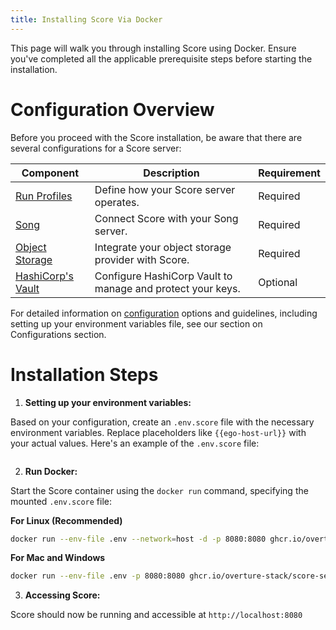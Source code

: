 ```yaml
---
title: Installing Score Via Docker
---
```


This page will walk you through installing Score using Docker. Ensure you've completed all the applicable prerequisite steps before starting the installation.
# Configuration Overview

Before you proceed with the Score installation, be aware that there are several configurations for a Score server:

| Component          | Description                                                | Requirement |
|--------------------|------------------------------------------------------------|-------------|
| [Run Profiles](/documentation/score/installation/configuration/profiles)       | Define how your Score server operates.                     | Required    |
| [Song](/documentation/score/installation/configuration/song)              | Connect Score with your Song server.                       | Required    |
| [Object Storage](/documentation/score/installation/configuration/object-storage)     | Integrate your object storage provider with Score.         | Required    |
| [HashiCorp's Vault](/documentation/score/installation/configuration/bootstrap)  | Configure HashiCorp Vault to manage and protect your keys. | Optional    |

For detailed information on [configuration](/documentation/score/installation/configuration/) options and guidelines, including setting up your environment variables file, see our section on Configurations section.
# Installation Steps

1. **Setting up your environment variables:**

Based on your configuration, create an `.env.score` file with the necessary environment variables. Replace placeholders like `{{ego-host-url}}` with your actual values. Here's an example of the `.env.score` file:

```bash
```

2. **Run Docker:**

Start the Score container using the `docker run` command, specifying the mounted `.env.score` file:

**For Linux (Recommended)**

```bash
docker run --env-file .env --network=host -d -p 8080:8080 ghcr.io/overture-stack/score-server:latest
```

**For Mac and Windows**

```bash
docker run --env-file .env -p 8080:8080 ghcr.io/overture-stack/score-server:latest
```

3. **Accessing Score:**

Score should now be running and accessible at `http://localhost:8080`

